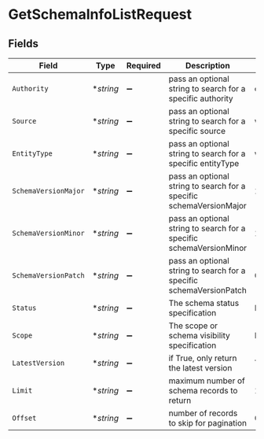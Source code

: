 # GetSchemaInfoListRequest


## Fields

| Field                                                               | Type                                                                | Required                                                            | Description                                                         | Example                                                             |
| ------------------------------------------------------------------- | ------------------------------------------------------------------- | ------------------------------------------------------------------- | ------------------------------------------------------------------- | ------------------------------------------------------------------- |
| `Authority`                                                         | **string*                                                           | :heavy_minus_sign:                                                  | pass an optional string to search for a specific authority          | osdu                                                                |
| `Source`                                                            | **string*                                                           | :heavy_minus_sign:                                                  | pass an optional string to search for a specific source             | wks                                                                 |
| `EntityType`                                                        | **string*                                                           | :heavy_minus_sign:                                                  | pass an optional string to search for a specific entityType         | wellbore                                                            |
| `SchemaVersionMajor`                                                | **string*                                                           | :heavy_minus_sign:                                                  | pass an optional string to search for a specific schemaVersionMajor | 1                                                                   |
| `SchemaVersionMinor`                                                | **string*                                                           | :heavy_minus_sign:                                                  | pass an optional string to search for a specific schemaVersionMinor | 1                                                                   |
| `SchemaVersionPatch`                                                | **string*                                                           | :heavy_minus_sign:                                                  | pass an optional string to search for a specific schemaVersionPatch | 0                                                                   |
| `Status`                                                            | **string*                                                           | :heavy_minus_sign:                                                  | The schema status specification                                     | PUBLISHED                                                           |
| `Scope`                                                             | **string*                                                           | :heavy_minus_sign:                                                  | The scope or schema visibility specification                        | INTERNAL                                                            |
| `LatestVersion`                                                     | **string*                                                           | :heavy_minus_sign:                                                  | if True, only return the latest version                             | True                                                                |
| `Limit`                                                             | **string*                                                           | :heavy_minus_sign:                                                  | maximum number of schema records to return                          | 10                                                                  |
| `Offset`                                                            | **string*                                                           | :heavy_minus_sign:                                                  | number of records to skip for pagination                            | 0                                                                   |